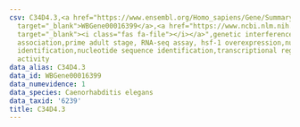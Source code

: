 ```yaml
---
csv: C34D4.3,<a href="https://www.ensembl.org/Homo_sapiens/Gene/Summary?db=core;g=WBGene00016399"
  target="_blank">WBGene00016399</a>,<a href="https://www.ncbi.nlm.nih.gov/pubmed/30894454"
  target="_blank"><i class="fas fa-file"></i></a>",genetic interference,functional
  association,prime adult stage, RNA-seq assay, hsf-1 overexpression,nucleotide sequence
  identification,nucleotide sequence identification,transcriptional regulation,up-regulates
  activity
data_alias: C34D4.3
data_id: WBGene00016399
data_numevidence: 1
data_species: Caenorhabditis elegans
data_taxid: '6239'
title: C34D4.3
---
```

